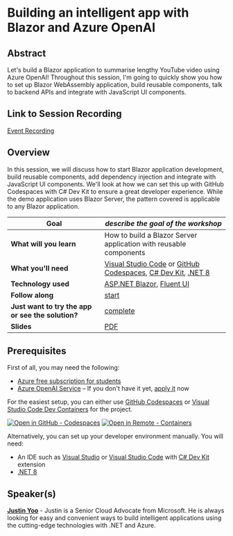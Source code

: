 # Building an intelligent app with Blazor and Azure OpenAI

## Abstract

Let's build a Blazor application to summarise lengthy YouTube video using Azure OpenAI! Throughout this session, I'm going to quickly show you how to set up Blazor WebAssembly application, build reusable components, talk to backend APIs and integrate with JavaScript UI components.

## Link to Session Recording

[Event Recording](https://aka.ms/netconf23/studentstream)

## Overview

In this session, we will discuss how to start Blazor application development, build reusable components, add dependency injection and integrate with JavaScript UI components. We'll look at how we can set this up with GitHub Codespaces with C# Dev Kit to ensure a great developer experience. While the demo application uses Blazor Server, the pattern covered is applicable to any Blazor application.

| **Goal**                                          | *describe the goal of the workshop*                               |
| ------------------------------------------------- | ----------------------------------------------------------------- |
| **What will you learn**                           | How to build a Blazor Server application with reusable components |
| **What you'll need**                              | [Visual Studio Code](https://code.visualstudio.com?WT.mc_id=dotnet-104896-juyoo) or [GitHub Codespaces](https://docs.github.com/codespaces/overview), [C# Dev Kit](https://marketplace.visualstudio.com/items?itemName=ms-dotnettools.csdevkit&WT.mc_id=dotnet-104896-juyoo), [.NET 8](https://dotnet.microsoft.com/download/dotnet/8.0?WT.mc_id=dotnet-104896-juyoo) |
| **Technology used**                               | [ASP.NET Blazor](https://learn.microsoft.com/aspnet/core/blazor/?view=aspnetcore-8.0&WT.mc_id=dotnet-104896-juyoo), [Fluent UI](https://developer.microsoft.com/fluentui?WT.mc_id=dotnet-104896-juyoo) |
| **Follow along**                                  | [start](./start)                                                  |
| **Just want to try the app or see the solution?** | [complete](./complete/)                                           |
| **Slides** | [PDF](slides.pdf)                                                                                |

## Prerequisites

First of all, you may need the following:

- [Azure free subscription for students](https://azure.microsoft.com/free/students?WT.mc_id=dotnet-104896-juyoo)
- [Azure OpenAI Service](https://learn.microsoft.com/azure/ai-services/openai/overview?WT.mc_id=dotnet-104896-juyoo) &ndash; If you don't have it yet, [apply it](https://aka.ms/oaiapply) now

For the easiest setup, you can either use [GitHub Codespaces](https://docs.github.com/codespaces/overview) or [Visual Studio Code Dev Containers](https://code.visualstudio.com/docs/devcontainers/containers?WT.mc_id=dotnet-104896-juyoo) for the project.

[![Open in GitHub - Codespaces](https://img.shields.io/static/v1?style=for-the-badge&label=GitHub+Codespaces&message=Open&color=brightgreen&logo=github)](https://github.com/codespaces/new?hide_repo_select=true&ref=main&repo=546887315&machine=standardLinux32gb&devcontainer_path=.devcontainer%2Fdevcontainer.json&location=WestUs2)
[![Open in Remote - Containers](https://img.shields.io/static/v1?style=for-the-badge&label=Remote%20-%20Containers&message=Open&color=blue&logo=visualstudiocode)](https://vscode.dev/redirect?url=vscode://ms-vscode-remote.remote-containers/cloneInVolume?url=https://github.com/microsoft/dotnetconf-studentzone)

Alternatively, you can set up your developer environment manually. You will need:

- An IDE such as [Visual Studio](https://visualstudio.microsoft.com/?WT.mc_id=dotnet-104896-juyoo) or [Visual Studio Code](https://code.visualstudio.com?WT.mc_id=dotnet-104896-juyoo) with [C# Dev Kit](https://marketplace.visualstudio.com/items?itemName=ms-dotnettools.csdevkit&WT.mc_id=dotnet-104896-juyoo) extension
- [.NET 8](https://dotnet.microsoft.com/download/dotnet/8.0?WT.mc_id=dotnet-104896-juyoo)

## Speaker(s)

[**Justin Yoo**](https://twitter.com/justinchronicle) - Justin is a Senior Cloud Advocate from Microsoft. He is always looking for easy and convenient ways to build intelligent applications using the cutting-edge technologies with .NET and Azure.
